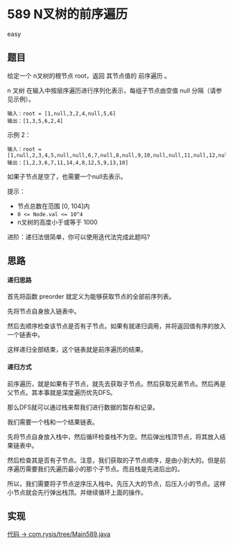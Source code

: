 # 589 N叉树的前序遍历

easy

## 题目

给定一个 n叉树的根节点 root，返回 其节点值的 前序遍历 。

n 叉树 在输入中按层序遍历进行序列化表示，每组子节点由空值 null 分隔（请参见示例）。

```
输入：root = [1,null,3,2,4,null,5,6]
输出：[1,3,5,6,2,4]
```

示例 2：

```
输入：root = [1,null,2,3,4,5,null,null,6,7,null,8,null,9,10,null,null,11,null,12,null,13,null,null,14]
输出：[1,2,3,6,7,11,14,4,8,12,5,9,13,10]
```

如果子节点是空了，也需要一个null去表示。

提示：

- 节点总数在范围 [0, 104]内
- `0 <= Node.val <= 10^4`
- n叉树的高度小于或等于 1000

进阶：递归法很简单，你可以使用迭代法完成此题吗?

## 思路

#### 递归思路

首先将函数 preorder 就定义为能够获取节点的全部前序列表。

先将节点自身放入链表中。

然后去顺序检查该节点是否有子节点。如果有就递归调用，并将返回值有序的放入一个链表中。

这样递归全部结束，这个链表就是前序遍历的结果。


#### 递归方式

前序遍历，就是如果有子节点，就先去获取子节点。然后获取兄弟节点。然后再是父节点。其本事就是深度遍历优先DFS。

那么DFS就可以通过栈来帮我们进行数据的暂存和记录。

我们需要一个栈和一个结果链表。

先将节点自身放入栈中，然后循环检查栈不为空。然后弹出栈顶节点，将其放入结果链表中。

然后检查其是否有子节点。注意，我们获取的子节点顺序，是由小到大的。但是前序遍历需要我们先遍历最小的那个子节点。而且栈是先进后出的。

所以，我们需要将子节点逆序压入栈中。先压入大的节点，后压入小的节点。这样小节点就会先行弹出栈顶。并继续循环上面的操作。

## 实现

[代码 -> com.rysis/tree/Main589.java](../../src/com/rysis/tree/Main589.java)